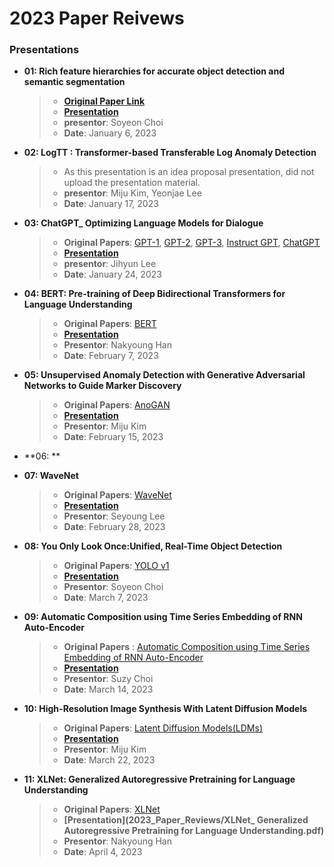 # 2023 Paper Reivews   

### Presentations
* **01: Rich feature hierarchies for accurate object detection and semantic segmentation**   
  > + **[Original Paper Link](https://arxiv.org/abs/1311.2524)**
  > + **[Presentation](https://github.com/kukeumen/DeepLearningSeminar/blob/main/2023_Paper_Reviews/Rich%20feature%20hierarchies%20for%20accurate%20object%20detection%20and%20semantic%20segmentation_by%20Soyeon%20Choi.pdf)**  
  > + **presentor**: Soyeon Choi   
  > + **Date**: January 6, 2023   

* **02: LogTT : Transformer-based Transferable Log Anomaly Detection**   
  > + As this presentation is an idea proposal presentation, did not upload the presentation material.
  > + **presentor**: Miju Kim, Yeonjae Lee
  > + **Date**: January 17, 2023   

* **03: ChatGPT_ Optimizing Language Models for Dialogue**
  > + **Original Papers**: [GPT-1](https://www.cs.ubc.ca/~amuham01/LING530/papers/radford2018improving.pdf), [GPT-2](https://d4mucfpksywv.cloudfront.net/better-language-models/language_models_are_unsupervised_multitask_learners.pdf), [GPT-3](https://arxiv.org/pdf/2005.14165.pdf), [Instruct GPT](https://arxiv.org/pdf/2203.02155.pdf), [ChatGPT](https://openai.com/blog/chatgpt/)
  > + **[Presentation](https://github.com/kukeumen/DeepLearningSeminar/blob/main/2023_Paper_Reviews/ChatGPT_%20Optimizing%20Language%20Models%20for%20Dialogue.pdf)**
  > + **presentor**: Jihyun Lee
  > + **Date**: January 24, 2023

* **04: BERT: Pre-training of Deep Bidirectional Transformers for Language Understanding**
  > + **Original Papers**: [BERT](https://arxiv.org/pdf/1810.04805.pdf)
  > + **[Presentation](https://github.com/kukeumen/DeepLearningSeminar/blob/main/2023_Paper_Reviews/BERT%20Pre-training%20of%20Deep%20Bidirectional%20Transformers%20for%20Language%20Understanding.pdf)**
  > + **Presentor**: Nakyoung Han
  > + **Date**: February 7, 2023
  
* **05: Unsupervised Anomaly Detection with Generative Adversarial Networks to Guide Marker Discovery**
  > + **Original Papers**: [AnoGAN](https://arxiv.org/pdf/1703.05921.pdf)
  > + **[Presentation](https://github.com/kukeumen/DeepLearningSeminar/blob/52933f885a41ae201dfa5942125d26f5719e6db4/2023_Paper_Reviews/Unsupervised%20Anomaly%20Detection%20with%20Generative%20Adversarial%20Networks%20to%20Guide%20Marker%20Discovery.pdf)**
  > + **Presentor**: Miju Kim
  > + **Date**: February 15, 2023

* **06: **

* **07: WaveNet**
  > + **Original Papers**: [WaveNet](https://arxiv.org/abs/1609.03499)
  > + **[Presentation](https://github.com/kukeumen/DeepLearningSeminar/blob/main/2023_Paper_Reviews/WaveNet.pdf)**
  > + **Presentor**: Seyoung Lee
  > + **Date**: February 28, 2023
  
* **08: You Only Look Once:Unified, Real-Time Object Detection**
  > + **Original Papers**: [YOLO v1](https://arxiv.org/pdf/1506.02640.pdf)
  > + **[Presentation](https://github.com/kukeumen/DeepLearningSeminar/blob/main/2023_Paper_Reviews/you%20only%20look%20once.pdf)**
  > + **Presentor**: Soyeon Choi
  > + **Date**: March 7, 2023
  
* **09: Automatic Composition using Time Series Embedding of RNN Auto-Encoder**
  > + **Original Papers** : [Automatic Composition using Time Series Embedding of RNN Auto-Encoder](http://koreascience.or.kr/article/JAKO201829562509737.page)
  > + **[Presentation](https://github.com/kukeumen/DeepLearningSeminar/blob/main/2023_Paper_Reviews/Automatic%20Composition%20using%20Time%20Series%20Embedding%20of%20RNN%20Auto-Encoder.pdf)**
  > + **Presentor**: Suzy Choi
  > + **Date**: March 14, 2023

* **10: High-Resolution Image Synthesis With Latent Diffusion Models**
  > + **Original Papers**: [Latent Diffusion Models(LDMs)](https://arxiv.org/abs/2112.10752)
  > + **[Presentation](https://github.com/kukeumen/DeepLearningSeminar/blob/main/2023_Paper_Reviews/High-Resolution%20Image%20Synthesis%20With%20Latent%20Diffusion%20Models.pdf)**
  > + **Presentor**: Miju Kim
  > + **Date**: March 22, 2023

* **11: XLNet: Generalized Autoregressive Pretraining for Language Understanding**
  > + **Original Papers**: [XLNet](https://arxiv.org/pdf/1906.08237.pdf)
  > + **[Presentation](2023_Paper_Reviews/XLNet_ Generalized Autoregressive Pretraining for Language Understanding.pdf)**
  > + **Presentor**: Nakyoung Han
  > + **Date**: April 4, 2023
